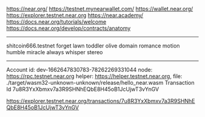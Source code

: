 https://near.org/
https://testnet.mynearwallet.com/
https://wallet.near.org/
https://explorer.testnet.near.org
https://near.academy/
https://docs.near.org/tutorials/welcome
https://docs.near.org/develop/contracts/anatomy

---

shitcoin666.testnet
forget lawn toddler olive domain romance motion humble miracle always whisper stereo

---

Account id: dev-1662647830783-78262269331044
node: https://rpc.testnet.near.org
helper: https://helper.testnet.near.org,
file: ./target/wasm32-unknown-unknown/release/hello_near.wasm
Transaction Id 7u8R3YxXbmxv7a3R9SHNhEQbE8H45oB1JcUjwT3vYnGV

https://explorer.testnet.near.org/transactions/7u8R3YxXbmxv7a3R9SHNhEQbE8H45oB1JcUjwT3vYnGV